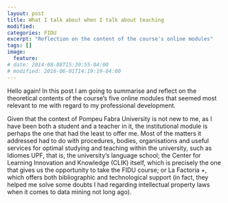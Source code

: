 ```yaml
---
layout: post
title: What I talk about when I talk about teaching
modified:
categories: FIDU
excerpt: "Reflection on the content of the course's online modules"
tags: []
image:
  feature:
# date: 2014-08-08T15:39:55-04:00
# modified: 2016-06-01T14:19:19-04:00
---
```


Hello again! In this post I am going to summarise and reflect on the theoretical contents of the course’s five online modules that seemed most relevant to me with regard to my professional development.

Given that the context of Pompeu Fabra University is not new to me, as I have been both a student and a teacher in it, the institutional module is perhaps the one that had the least to offer me. Most of the matters it addressed had to do with procedures, bodies, organisations and useful services for optimal studying and teaching within the university, such as Idiomes UPF, that is, the university’s language school; the Center for Learning Innovation and Knowledge (CLIK) itself, which is precisely the one that gives us the opportunity to take the FIDU course; or La Factoria +, which offers both bibliographic and technological support (in fact, they helped me solve some doubts I had regarding intellectual property laws when it comes to data mining not long ago).
